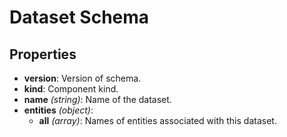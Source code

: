 # Dataset Schema

## Properties

- **version**: Version of schema.
- **kind**: Component kind.
- **name** *(string)*: Name of the dataset.
- **entities** *(object)*:
  - **all** *(array)*: Names of entities associated with this dataset.
